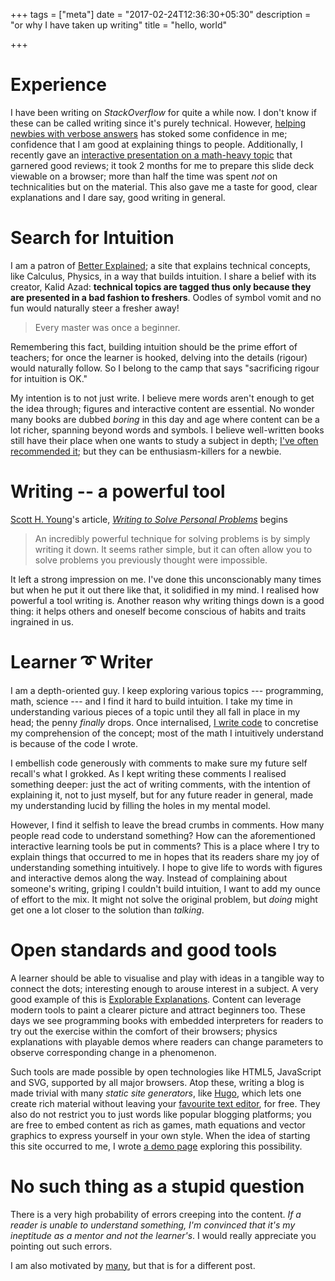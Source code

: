 +++
tags = ["meta"]
date = "2017-02-24T12:36:30+05:30"
description = "or why I have taken up writing"
title = "hello, world"

+++

# Experience
I have been writing on *StackOverflow* for quite a while now.  I don't know if these can be called writing since it's purely technical.  However, [helping newbies with verbose answers][StackOverflow] has stoked some confidence in me; confidence that I am good at explaining things to people.  Additionally, I recently gave an [interactive presentation on a math-heavy topic][2d_xform_101] that garnered good reviews; it took 2 months for me to prepare this slide deck viewable on a browser; more than half the time was spent *not* on technicalities but on the material.  This also gave me a taste for good, clear explanations and I dare say, good writing in general.

[StackOverflow]: http://stackoverflow.com/users/183120/legends2k
[2d_xform_101]: http://legends2k.github.io/2d-transforms-101

# Search for Intuition
I am a patron of [Better Explained][]; a site that explains technical concepts, like Calculus, Physics, in a way that builds intuition.  I share a belief with its creator, Kalid Azad: **technical topics are tagged thus only because they are presented in a bad fashion to freshers**.  Oodles of symbol vomit and no fun would naturally steer a fresher away!

> Every master was once a beginner.

Remembering this fact, building intuition should be the prime effort of teachers; for once the learner is hooked, delving into the details (rigour) would naturally follow.  So I belong to the camp that says "sacrificing rigour for intuition is OK."

My intention is to not just write.  I believe mere words aren't enough to get the idea through; figures and interactive content are essential.  No wonder many books are dubbed *boring* in this day and age where content can be a lot richer, spanning beyond words and symbols.  I believe well-written books still have their place when one wants to study a subject in depth; [I've often recommended it][SO_book_recommendation]; but they can be enthusiasm-killers for a newbie.

[Better Explained]: http://betterexplained.com/

# Writing -- a powerful tool
[Scott H. Young][Scott Young]'s article, [*Writing to Solve Personal Problems*][Scott Young's article] begins

> An incredibly powerful technique for solving problems is by simply writing it down. It seems rather simple, but it can often allow you to solve problems you previously thought were impossible.

It left a strong impression on me.  I've done this unconscionably many times but when he put it out there like that, it solidified in my mind.  I realised how powerful a tool writing is.  Another reason why writing things down is a good thing: it helps others and oneself become conscious of habits and traits ingrained in us.

[Scott Young]: /post/inspirers#scott-h-young
[Scott Young's article]: https://www.scotthyoung.com/blog/2006/02/24/writing-to-solve-personal-problems/

# Learner ➰ Writer
I am a depth-oriented guy.  I keep exploring various topics --- programming, math, science --- and I find it hard to build intuition.  I take my time in understanding various pieces of a topic until they all fall in place in my head; the penny *finally* drops.  Once internalised, [I write code][code] to concretise my comprehension of the concept; most of the math I intuitively understand is because of the code I wrote.

I embellish code generously with comments to make sure my future self recall's what I grokked.  As I kept writing these comments I realised something deeper: just the act of writing comments, with the intention of explaining it, not to just myself, but for any future reader in general, made my understanding lucid by filling the holes in my mental model.

However, I find it selfish to leave the bread crumbs in comments.  How many people read code to understand something?  How can the aforementioned interactive learning tools be put in comments?  This is a place where I try to explain things that occurred to me in hopes that its readers share my joy of understanding something intuitively.  I hope to give life to words with figures and interactive demos along the way.  Instead of complaining about someone's writing, griping I couldn't build intuition, I want to add my ounce of effort to the mix.  It might not solve the original problem, but *doing* might get one a lot closer to the solution than *talking*.

[code]: https://bitbucket.org/rmsundaram/tryouts

# Open standards and good tools
A learner should be able to visualise and play with ideas in a tangible way to connect the dots; interesting enough to arouse interest in a subject.  A very good example of this is [Explorable Explanations][].  Content can leverage modern tools to paint a clearer picture and attract beginners too.  These days we see programming books with embedded interpreters for readers to try out the exercise within the comfort of their browsers; physics explanations with playable demos where readers can change parameters to observe corresponding change in a phenomenon.

Such tools are made possible by open technologies like HTML5, JavaScript and SVG, supported by all major browsers.  Atop these, writing a blog is made trivial with many *static site generators*, like [Hugo][], which lets one create rich material without leaving your [favourite text editor][Emacs], for free.  They also do not restrict you to just words like popular blogging platforms; you are free to embed content as rich as games, math equations and vector graphics to express yourself in your own style.  When the idea of starting this site occurred to me, I wrote [a demo page][hugo test] exploring this possibility.

[SO_book_recommendation]: http://stackoverflow.com/q/25094299/#comment39048388_25094363
[Explorable Explanations]: http://explorableexplanations.com/
[Hugo]: https://gohugo.io
[Emacs]: https://www.gnu.org/software/emacs/
[hugo test]: /note/hello_hugo

# No such thing as a stupid question
There is a very high probability of errors creeping into the content.  *If a reader is unable to understand something, I'm convinced that it's my ineptitude as a mentor and not the learner's*.  I would really appreciate you pointing out such errors.

I am also motivated by [many][inspirors], but that is for a different post.

[inspirors]: /post/inspirers
